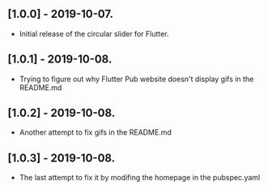 ## [1.0.0] - 2019-10-07.

* Initial release of the circular slider for Flutter.

## [1.0.1] - 2019-10-08.

* Trying to figure out why Flutter Pub website doesn't display gifs in the README.md

## [1.0.2] - 2019-10-08.

* Another attempt to fix gifs in the README.md

## [1.0.3] - 2019-10-08.

* The last attempt to fix it by modifing the homepage in the pubspec.yaml
